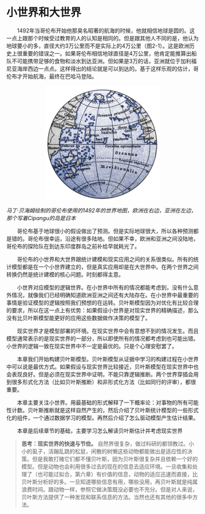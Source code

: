 # 小世界和大世界

<!--
When Cristoforo Colombo (Christopher Columbus) infamously sailed west in the year 1492, he believed that the Earth was spherical. In this, he was like most educated people of his day. He was unlike most people, though, in that he also believed the planet was much smaller than it actually is—only 30,000 km around its middle instead of the actual 40,000 km (Figure 2.1).35 This was one of the most consequential mistakes in European history. If Colombo had believed instead that the Earth was 40,000 km around, he would have correctly reasoned that his fleet could not carry enough food and potable water to complete a journey all the way westward to Asia. But at 30,000 km around, Asia would lie a bit west of the coast of California. It was possible to carry enough supplies to make it that far. Emboldened in part by his unconventional estimate, Colombo set sail, eventually making landfall in the Bahamas.
-->
&emsp;&emsp;1492年当哥伦布开始他那臭名昭著的航海的时候，他就相信地球是圆的。这一点上跟那个时候受过教育的人的认知是相同的。但是跟其他人不同的是，他认为地球要小的多，直径大约3万公里而不是实际上的4万公里（图2-1）。这是欧洲历史上很重要的错误之一。如果哥伦布相信地球直径是4万公里，他肯定能推算出船队不可能携带足够的食物和淡水到达亚洲。但如果是3万的话，亚洲就位于加利福尼亚海岸西边一点点。这样得出的结论就是可以到达的。基于这样乐观的估计，哥伦布才开始航海，最终在巴哈马登陆。

<p align="center"> <img src="../images/figure2-1.png" alt="figure2-1" width="300"/> </p>

*马丁·贝海姆绘制的哥伦布使用的1492年的世界地图，欧洲在右边，亚洲在左边，那个写着Cipangu的岛是日本*

<!--
Colombo made a prediction based upon his view that the world was small. But since he lived in a large world, aspects of the prediction were wrong. In his case, the error was lucky. His small world model was wrong in an unanticipated way: There was a lot of land in the way. If he had been wrong in the expected way, with nothing but ocean between Europe and Asia, he and his entire expedition would have run out of supplies long before reaching the East Indies.
-->
&emsp;&emsp;哥伦布基于地球很小的假设做出了预测。但是实际地球很大，所以各种预测都是错的。哥伦布很幸运，沿途有很多陆地。但如果不幸，欧洲和亚洲之间没陆地，哥伦布的探险队在到达东印度群岛之前补给早就耗光了。

<!--
Colombo’s small and large worlds provide a contrast between model and reality. All statistical modeling has these same two frames: the small world of the model itself and the large world we hope to deploy the model in.36 Navigating between these two worlds remains a central challenge of statistical modeling. The challenge is aggravated by forgetting the dis- tinction.
-->
&emsp;&emsp;哥伦布的小世界和大世界跟统计建模和现实应用之间的关系很类似。所有的统计模型都是在一个小世界建立的，但是真实应用却是在大世界中。在两个世界之间转换仍然是统计建模的核心问题。时刻都得主意。

<!--
The small world is the self-contained logical world of the model. Within the small world, all possibilities are nominated. There are no pure surprises, like the existence of a huge continent between Europe and Asia. Within the small world of the model, it is important to be able to verify the model’s logic, making sure that it performs as expected under favorable assumptions. Bayesian models have some advantages in this regard, as they have reasonable claims to optimality: No alternative model could make better use of the information in the data and support better decisions, assuming the small world is an accurate description of the real world.37
-->
&emsp;&emsp;小世界对应模型的逻辑世界。在小世界中所有的情况都能考虑到，没有什么意外情况，就像我们已经明确知道欧洲亚洲之间还有大陆存在。在小世界中最重要的事情是验证模型的逻辑按照我们预想的在运转。贝叶斯模型因为对优化有比较合理的要求，所以在这一点上有优势：如果假设小世界是对现实世界的精确描述，那么没有比贝叶斯模型能更好的应用这些数据做作决策的模型了。

<!--
The large world is the broader context in which one deploys a model. In the large world, there may be events that were not imagined in the small world. Moreover, the model is always an incomplete representation of the large world, and so will make mistakes, even if all kinds of events have been properly nominated. The logical consistency of a model in the small world is no guarantee that it will be optimal in the large world. But it is certainly a warm comfort.
-->
&emsp;&emsp;现实世界才是模型部署的环境。在现实世界中会有意想不到的情况发生。而且模型通常表示的是现实世界的一部分，所以即使所有的情况都考虑到也可能出错。小世界的逻辑一致在现实世界中不一定是最优的。只是个心理安慰罢了。

<!--
In this chapter, you will begin to build Bayesian models. The way that Bayesian models learn from evidence is arguably optimal in the small world. When their assumptions approx- imate reality, they also perform well in the large world. But large world performance has to be demonstrated rather than logically deduced. Passing back and forth between these two worlds allows both formal methods, like Bayesian inference, and informal methods, like peer review, to play an indispensable role.
-->
&emsp;&emsp;本章我们开始构建贝叶斯模型。贝叶斯模型从证据中学习的构建过程在小世界中可以说是最优方式。如果假设与现实世界比较接近，贝叶斯模型在现实世界中也会表现良好。但是必须在现实世界中证明，不能只靠逻辑推断。两个世界穿插会用到很多形式化方法（比如贝叶斯推断）和非形式化方法（比如同行的评审），都很重要。

<!--
This chapter focuses on the small world. It explains probability theory in its essential form: counting the ways things can happen. Bayesian inference arises automatically from this perspective. Then the chapter presents the stylized components of a Bayesian statistical model, a model for learning from data. Then it shows you how to animate the model, to produce estimates.
-->
&emsp;&emsp;本章主要关注小世界。用最基础的形式解释了一下概率论：对事物的所有可能性计数。贝叶斯推断就是这样自然产生的，然后介绍了贝叶斯统计模型的一些形式化的组件，一个通过数据学习的模型。再然后介绍了怎么驱动模型产生估计结果。

<!--
All this work provides a foundation for the next chapter, in which you’ll learn to sum- marize Bayesian estimates, as well as begin to consider large world obligations.
-->
&emsp;&emsp;本章是后续章节的基础，主要学习怎么解读贝叶斯估计并考虑现实世界
<!--
Rethinking: Fast and frugal in the large world. The natural world is complex, as trying to do science serves to remind us. Yet everything from the humble tick to the industrious squirrel to the idle sloth manages to frequently make adaptive decisions. But it’s a good bet that most animals are not Bayesian, if only because being Bayesian is expensive and depends upon having a good model. Instead, animals use various heuristics that are fit to their environments, past or present. These heuristics take adaptive shortcuts and so may outperform a rigorous Bayesian analysis, once costs of information gathering and processing (and overfitting,Chapter6)are taken into account.38 Once you already know which information to ignore or attend to, being fully Bayesian is a waste. It’s neither necessary nor sufficient for making good decisions, as real animals demonstrate. But for human animals, Bayesian analysis provides a general way to discover relevant information and process it logically. Just don’t think that it is the only way.
-->

> **思考：现实世界的快速与节俭。** 自然界很复杂，做过科研的都领教过。小小的虱子，活蹦乱跳的松鼠，闲散的树懒这些动物都能做出是适应性的决策。但是我敢打赌它们都不懂贝叶斯，因为贝叶斯很复杂并且依赖一个好的模型。但是动物也会利用很多过去的现在的信息去适应环境。一旦收集和处理了（也可能过拟合，第六章）有价值的信息，动物的适应迅速而直接，比贝叶斯分析好的多。一旦知道哪些信息有用，哪些没用，再贝叶斯就是纯属浪费时间。跟动物一样，参照它做决策既没必要也不充分。但是对人来说，贝叶斯方法提供了一种发现和联系信息的方法。当然也还有其他的很多中方法。

